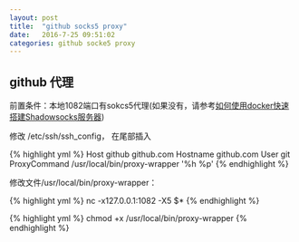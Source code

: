 ```yaml
---
layout: post
title:  "github socks5 proxy"
date:   2016-7-25 09:51:02
categories: github socke5 proxy
---
```


## github 代理

前置条件：本地1082端口有sokcs5代理(如果没有，请参考[如何使用docker快速搭建Shadowsocks服务器](http://tlightsky.github.io/docker/shadowsocks/2016/01/19/how-to-setup-shadowsocks-by-docker.html))

修改 /etc/ssh/ssh_config，
在尾部插入

{% highlight yml %}
Host github github.com
     Hostname github.com
     User git
     ProxyCommand /usr/local/bin/proxy-wrapper '%h %p'
{% endhighlight %}

修改文件/usr/local/bin/proxy-wrapper：

{% highlight yml %}
nc -x127.0.0.1:1082 -X5 $*
{% endhighlight %}

{% highlight yml %}
chmod +x /usr/local/bin/proxy-wrapper
{% endhighlight %}

